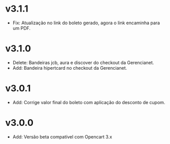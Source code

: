 # v3.1.1

* Fix:  Atualização no link do boleto gerado, agora o link encaminha para um PDF.

# v3.1.0

* Delete: Bandeiras jcb, aura e discover do checkout da Gerencianet.
* Add: Bandeira hipertcard no checkout da Gerencianet.

# v3.0.1

* Add: Corrige valor final do boleto com aplicação do desconto de cupom.

# v3.0.0

* Add: Versão beta compatível com Opencart 3.x